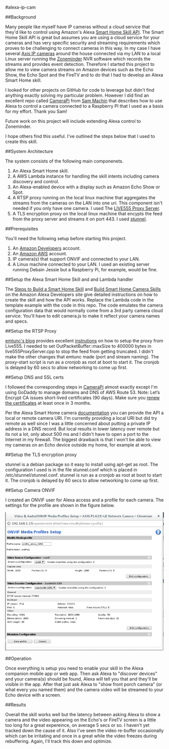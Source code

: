 #alexa-ip-cam

##Background

Many people like myself have IP cameras without a cloud service that they'd like to control using Amazon's Alexa [Smart Home Skill API](https://developer.amazon.com/docs/smarthome/understand-the-smart-home-skill-api.html). The Smart Home Skill API is great but assumes you are using a cloud service for your cameras and has very specific security and streaming requirements which proves to be challenging to connect cameras in this way. In my case I have several [Axis IP cameras](https://www.axis.com/us/en/products/network-cameras) around the house connected via my LAN to a local Linux server running the [Zoneminder](https://zoneminder.com/) NVR software which records the streams and provides event detection. Therefore I started this project to allow me to view camera streams on Amazon devices such as the Echo Show, the Echo Spot and the FireTV and to do that I had to develop an Alexa Smart Home skill. 

I looked for other projects on GitHub for code to leverage but didn't find anything exactly solving my particular problem. However I did find an excellent repo called [CameraPi](https://github.com/sammachin/camerapi) from [Sam Machin](https://github.com/sammachin) that describes how to use Alexa to control a camera connected to a Raspberry PI that I used as a basis for my effort. Thank you Sam!

Future work on this project will include extending Alexa control to Zoneminder.

I hope others find this useful. I've outlined the steps below that I used to create this skill.

##System Architecture

The system consists of the following main componenets.

1. An Alexa Smart Home skill.
2. A AWS Lambda instance for handling the skill intents including camera discovery and control.
3. An Alexa-enabled device with a display such as Amazon Echo Show or Spot.
3. A RTSP proxy running on the local linux machine that aggregates the streams from the cameras on the LAN into one uri. This component isn't needed if you only have one camera. I used The [LIVE555 Proxy Server](http://www.live555.com/proxyServer/).
4. A TLS encryption proxy on the local linux machine that encypts the feed from the proxy server and streams it on port 443. I used [stunnel](https://www.stunnel.org/index.html).

##Prerequisites

You'll need the following setup before starting this project. 

1. An [Amazon Developers](https://developer.amazon.com/) account.
2. An [Amazon AWS](https://aws.amazon.com/) account.
3. IP camera(s) that support ONVIF and connected to your LAN.
4. A Linux machine connected to your LAN. I used an existing server running Debain Jessie but a Raspberry Pi, for example, would be fine.

##Setup the Alexa Smart Home Skill and and Lambda handler

The [Steps to Build a Smart Home Skill](https://developer.amazon.com/docs/smarthome/steps-to-build-a-smart-home-skill.html) and [Build Smart Home Camera Skills](https://developer.amazon.com/docs/smarthome/build-smart-home-camera-skills.html) on the Amazon Alexa Developers site give detailed instructions on how to create the skill and how the API works. Replace the Lambda code in the template example with the code in this repo. The code emulates the camera configuration data that would normally come from a 3rd party camera cloud service. You'll have to edit camera.js to make it reflect your camera names and specs.

##Setup the RTSP Proxy

[emtunc's blog](https://emtunc.org/blog/) provides excellent [instrutions](https://emtunc.org/blog/02/2016/setting-rtsp-relay-live555-proxy/) on how to setup the proxy from Live555. I needed to set OutPacketBuffer::maxSize to 400000 bytes in live555ProxyServer.cpp to stop the feed from getting truncated. I didn't make the other changes that emtunc made (port and stream naming). The proxy-start script is run as a cronjob as root at boot to start it. The cronjob is delayed by 60 secs to allow networking to come up first.

##Setup DNS and SSL certs

I followed the corresponding steps in [CameraPi](https://github.com/sammachin/camerapi) almost exactly except I'm using GoDaddy to manage domains and DNS of AWS Route 53. Note: Let’s Encrypt CA issues short-lived certificates (90 days). Make sure you [renew the certificates](https://certbot.eff.org/docs/using.html#renewing-certificates) at least once in 3 months.

Per the Alexa Smart Home camera [documentation](https://developer.amazon.com/docs/smarthome/build-smart-home-camera-skills.html#local-and-remote-execution-recommendations) you can provide the API a local or remote camera URI. I'm currently providing a local URI but did try remote as well since I was a little concerned about putting a private IP address in a DNS record. But local results in lower latency over remote but its not a lot, only about 500 ms and I didn't have to open a port to the Internet in my firewall. The biggest drawback is that I won't be able to view my cameras on an Echo device outside my home, for example at work. 

##Setup the TLS encryption proxy

stunnel is a debian package so it easy to install using apt-get as root. The configuration I used is in the file stunnel.conf which is placed in /etc/stunnel/stunnel.conf. stunnel is run as a cronjob as root at boot to start it. The cronjob is delayed by 60 secs to allow networking to come up first.

##Setup Camera ONVIF

I created an ONVIF user for Alexa access and a profile for each camera. The settings for the profile are shown in the figure below.

![Alt text](/images/onvif-profile.jpg?raw=true "AXIS camera onvif profile for Alexa.")

##Operation

Once everything is setup you need to enable your skill in the Alexa companion mobile app or web app. Then ask Alexa to "discover devices" and your camera(s) should be found, Alexa will tell you that and they'll be visible in the app. After that just ask Alexa to "show front porch camera" (or what every you named them) and the camera video will be streamed to your Echo device with a screen. 

##Results

Overall the skill works well but the latency between asking Alexa to show a camera and the video appearing on the Echo's or FireTV screen is a little too long for a great expereince, on average 5 secs or so. I haven't yet tracked down the cause of it. Also I've seen the video re-buffer occasionally which can be irritating and once in a great while the video freezes during rebuffering. Again, I'll track this down and optimize. 
